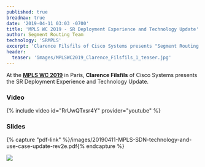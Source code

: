 ```yaml
---
published: true
breadnav: true
date: '2019-04-11 03:03 -0700'
title: 'MPLS WC 2019 - SR Deployment Experience and Technology Update'
author: Segment Routing Team
technology: 'SRMPLS'
excerpt: 'Clarence Filsfils of Cisco Systems presents "Segment Routing Deployment Experience and Technology Update"'
header:
  teaser: 'images/MPLSWC2019_Clarence_Filsfils_1_teaser.jpg'
---
```


At the [**MPLS WC 2019**](<https://www.uppersideconferences.com/mpls-sdn-nfv/2019/mplswc2019_agenda_day_02_01.html>) in Paris,
**Clarence Filsfils** of Cisco Systems presents the SR Deployment Experience and Technology Update.

### Video

{% include video id="RrUwQTxsr4Y" provider="youtube" %}

### Slides

{% capture "pdf-link" %}/images/20190411-MPLS-SDN-technology-and-use-case-update-rev2e.pdf{% endcapture %}
<script src="{{ 'assets/js/pdfobject.min.js' | relative_url }}"></script>
<div class="fitvidsignore" id="pdf"></div>
<script>PDFObject.embed(" {{ pdf-link | relative_url }} ", "#pdf", {height: "21.5em", width: "31.3em"});</script>

<img src="{{ 'images/MPLSWC2019_Clarence_Filsfils_1.jpg' | relative_url }}">
